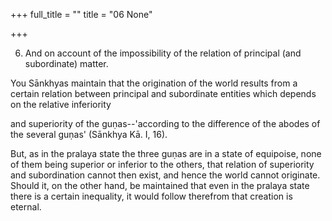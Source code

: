 +++
full_title = ""
title = "06 None"

+++


6. And on account of the impossibility of the relation of principal (and subordinate) matter.

You Sānkhyas maintain that the origination of the world results from a certain relation between principal and subordinate entities which depends on the relative inferiority

and superiority of the guṇas--'according to the difference of the abodes of the several guṇas' (Sānkhya Kā. I, 16).

But, as in the pralaya state the three guṇas are in a state of equipoise, none of them being superior or inferior to the others, that relation of superiority and subordination cannot then exist, and hence the world cannot originate. Should it, on the other hand, be maintained that even in the pralaya state there is a certain inequality, it would follow therefrom that creation is eternal.

